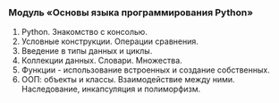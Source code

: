 ### Модуль «Основы языка программирования Python»
1. Python. Знакомство с консолью.
2. Условные конструкции. Операции сравнения.
3. Введение в типы данных и циклы.
4. Коллекции данных. Словари. Множества.
5. Функции - использование встроенных и создание собственных.
6. ООП: объекты и классы. Взаимодействие между ними. Наследование, инкапсуляция и полиморфизм.